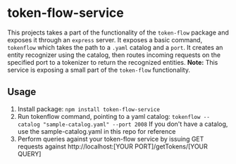 # token-flow-service

This projects takes a part of the functionality of the `token-flow` package and exposes it through an `express` server. It exposes a basic command, `tokenflow` which takes the path to a `.yaml` catalog and a `port`. It creates an entity recognizer using the catalog, then routes incoming requests on the specified port to a tokenizer to return the recognized entities. **Note:** This service is exposing a small part of the `token-flow` functionality. 

## Usage
1. Install package: `npm install token-flow-service`
2. Run tokenflow command, pointing to a yaml catalog: `tokenflow --catalog "sample-catalog.yaml" --port 2008`
    If you don't have a catalog, use the sample-catalog.yaml in this repo for reference
3. Perform queries against your token-flow service by issuing GET requests against http://localhost:[YOUR PORT]/getTokens/[YOUR QUERY]
